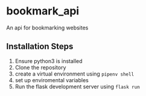 # bookmark_api
An api for bookmarking websites

## Installation Steps
1. Ensure python3 is installed
2. Clone the repository
3. create a virtual environment using ```pipenv shell```
4. set up enviromental variables
7. Run the flask development server using ```flask run```

